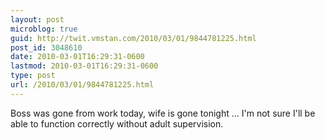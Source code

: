 ```yaml
---
layout: post
microblog: true
guid: http://twit.vmstan.com/2010/03/01/9844781225.html
post_id: 3048610
date: 2010-03-01T16:29:31-0600
lastmod: 2010-03-01T16:29:31-0600
type: post
url: /2010/03/01/9844781225.html
---
```

Boss was gone from work today, wife is gone tonight ... I'm not sure I'll be able to function correctly without adult supervision.
